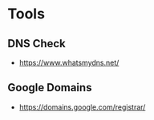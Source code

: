 # Tools

## DNS Check
- https://www.whatsmydns.net/

## Google Domains
- https://domains.google.com/registrar/
